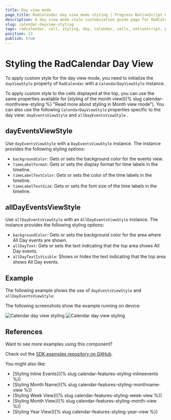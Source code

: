 ```yaml
---
title: Day view mode
page_title: RadCalendar day view mode styling | Progress NativeScript UI Documentation
description: A day view mode style customization guide page for RadCalendar for NativeScript.
slug: calendar-dayview-styling
tags: radcalendar, cell, styling, day, calendar, cells, nativescript, professional, ui
position: 13
publish: true
---
```


# Styling the RadCalendar Day View

To apply custom style for the day view mode, you need to initialize the `dayViewStyle` property of `RadCalendar` with a `CalendarDayViewStyle` instance.

To apply custom style to the cells displayed at the top, you can use the same properties available for [styling of the month view]({% slug calendar-monthview-styling %} "Read more about styling in Month view mode"). You can also use the following `CalendarDayViewStyle` properties specific to the day view: `dayEventsViewStyle` and `allDayEventsViewStyle` .

## dayEventsViewStyle

Use `dayEventsViewStyle` with a `DayEventsViewStyle` instance. The instance provides the following styling options:

* `backgroundColor`: Gets or sets the background color for the events view.
* `timeLabelFormat`: Gets or sets the display format for time labels in the timeline.
* `timeLabelTextColor`: Gets or sets the color of the time labels in the timeline.
* `timeLabelTextSize`: Gets or sets the font size of the time labels in the timeline.

## allDayEventsViewStyle

Use `allDayEventsViewStyle` with an `AllDayEventsViewStyle` instance. The instance provides the following styling options:

* `backgroundColor`: Gets or sets the background color for the area where All Day events are shown.
* `allDayText`: Gets or sets the text indicating that the top area shows All Day events.
* `allDayTextIsVisible`: Shows or hides the text indicating that the top area shows All Day events.

## Example

The following example shows the use of `dayEventsViewStyle` and `allDayEventsViewStyle`:

<snippet id='calendar-dayview-styling'/>

The following screenshots show the example running on device:

![Calendar day view styling](../../../img/ns_ui/calendar_styling_day_ios.png "iOS")      ![Calendar day view styling](../../../img/ns_ui/calendar_styling_day_android.png "Android")

## References

Want to see more examples using this component?

Check out the [SDK examples repository on GitHub](https://github.com/telerik/nativescript-ui-samples/tree/master/calendar/app/calendar/cell-styling).

You might also like:

* [Styling Inline Events]({% slug calendar-features-styling-inlineevents %})
* [Styling Month Name]({% slug calendar-features-styling-monthname-view %})
* [Styling Week View]({% slug calendar-features-styling-week-view %})
* [Styling Month View]({% slug calendar-features-styling-month-view %})
* [Styling Year View]({% slug calendar-features-styling-year-view %})